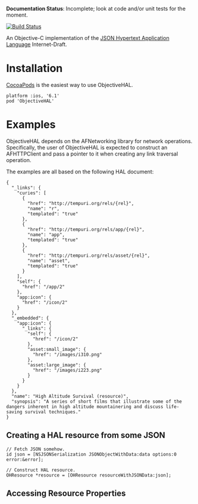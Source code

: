 
__Documentation Status__: Incomplete; look at code and/or unit tests for the moment.

[![Build Status](https://travis-ci.org/ObjectiveHAL/ObjectiveHAL.png?branch=master)](https://travis-ci.org/ObjectiveHAL/ObjectiveHAL)

An Objective-C implementation of the [JSON Hypertext Application Language](http://tools.ietf.org/html/draft-kelly-json-hal-05) Internet-Draft.

# Installation

[CocoaPods](http://cocoapods.org/) is the easiest way to use ObjectiveHAL.

    platform :ios, '6.1'
    pod 'ObjectiveHAL'

# Examples

ObjectiveHAL depends on the AFNetworking library for network operations. 
Specifically, the user of ObjectiveHAL is expected to construct an 
AFHTTPClient and pass a pointer to it when creating any link traversal 
operation.

The examples are all based on the following HAL document:

```
{
  "_links": {
    "curies": [
      {
        "href": "http://tempuri.org/rels/{rel}",
        "name": "r",
        "templated": "true"
      },
      {
        "href": "http://tempuri.org/rels/app/{rel}",
        "name": "app",
        "templated": "true"
      },
      {
        "href": "http://tempuri.org/rels/asset/{rel}",
        "name": "asset",
        "templated": "true"
      }
    ],
    "self": {
      "href": "/app/2"
    },
    "app:icon": {
      "href": "/icon/2"
    }
  },
  "_embedded": {
    "app:icon": {
      "_links": {
        "self": {
          "href": "/icon/2"
        },
        "asset:small_image": {
          "href": "/images/i310.png"
        },
        "asset:large_image": {
          "href": "/images/i223.png"
        }
      }
    }
  },
  "name": "High Altitude Survival (resource)",
  "synopsis": "A series of short films that illustrate some of the dangers inherent in high altitude mountainering and discuss life-saving survival techniques."
}
```

## Creating a HAL resource from some JSON

    // Fetch JSON somehow.
    id json = [NSJSONSerialization JSONObjectWithData:data options:0 error:&error];

	// Construct HAL resource.
    OHResource *resource = [OHResource resourceWithJSONData:json];
    
## Accessing Resource Properties


    